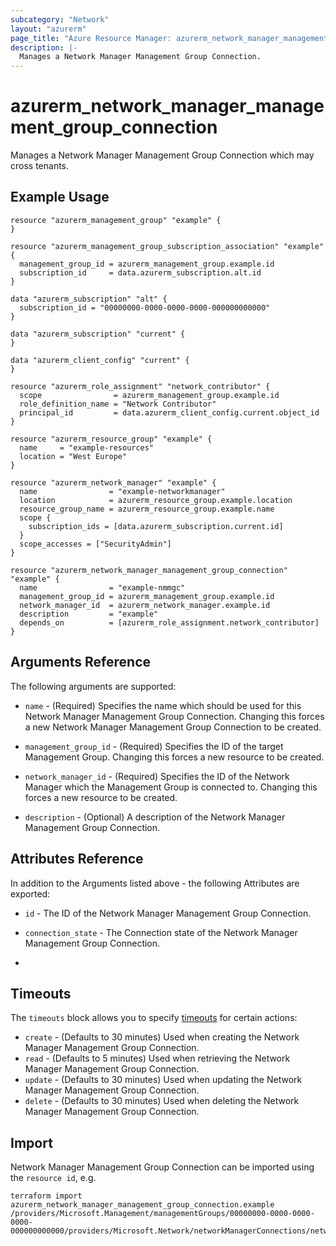```yaml
---
subcategory: "Network"
layout: "azurerm"
page_title: "Azure Resource Manager: azurerm_network_manager_management_group_connection"
description: |-
  Manages a Network Manager Management Group Connection.
---
```


# azurerm_network_manager_management_group_connection

Manages a Network Manager Management Group Connection which may cross tenants.

## Example Usage

```hcl
resource "azurerm_management_group" "example" {
}

resource "azurerm_management_group_subscription_association" "example" {
  management_group_id = azurerm_management_group.example.id
  subscription_id     = data.azurerm_subscription.alt.id
}

data "azurerm_subscription" "alt" {
  subscription_id = "00000000-0000-0000-0000-000000000000"
}

data "azurerm_subscription" "current" {
}

data "azurerm_client_config" "current" {
}

resource "azurerm_role_assignment" "network_contributor" {
  scope                = azurerm_management_group.example.id
  role_definition_name = "Network Contributor"
  principal_id         = data.azurerm_client_config.current.object_id
}

resource "azurerm_resource_group" "example" {
  name     = "example-resources"
  location = "West Europe"
}

resource "azurerm_network_manager" "example" {
  name                = "example-networkmanager"
  location            = azurerm_resource_group.example.location
  resource_group_name = azurerm_resource_group.example.name
  scope {
    subscription_ids = [data.azurerm_subscription.current.id]
  }
  scope_accesses = ["SecurityAdmin"]
}

resource "azurerm_network_manager_management_group_connection" "example" {
  name                = "example-nmmgc"
  management_group_id = azurerm_management_group.example.id
  network_manager_id  = azurerm_network_manager.example.id
  description         = "example"
  depends_on          = [azurerm_role_assignment.network_contributor]
}
```

## Arguments Reference

The following arguments are supported:

* `name` - (Required) Specifies the name which should be used for this Network Manager Management Group Connection. Changing this forces a new Network Manager Management Group Connection to be created.

* `management_group_id` - (Required) Specifies the ID of the target Management Group. Changing this forces a new resource to be created.

* `network_manager_id` - (Required) Specifies the ID of the Network Manager which the Management Group is connected to. Changing this forces a new resource to be created.

* `description` - (Optional) A description of the Network Manager Management Group Connection.


## Attributes Reference

In addition to the Arguments listed above - the following Attributes are exported:

* `id` - The ID of the Network Manager Management Group Connection.

* `connection_state` - The Connection state of the Network Manager Management Group Connection.
*
## Timeouts

The `timeouts` block allows you to specify [timeouts](https://www.terraform.io/language/resources/syntax#operation-timeouts) for certain actions:

* `create` - (Defaults to 30 minutes) Used when creating the Network Manager Management Group Connection.
* `read` - (Defaults to 5 minutes) Used when retrieving the Network Manager Management Group Connection.
* `update` - (Defaults to 30 minutes) Used when updating the Network Manager Management Group Connection.
* `delete` - (Defaults to 30 minutes) Used when deleting the Network Manager Management Group Connection.

## Import

Network Manager Management Group Connection can be imported using the `resource id`, e.g.

```shell
terraform import azurerm_network_manager_management_group_connection.example /providers/Microsoft.Management/managementGroups/00000000-0000-0000-0000-000000000000/providers/Microsoft.Network/networkManagerConnections/networkManagerConnection1
```
